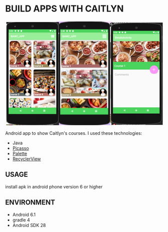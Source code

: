 # BUILD APPS WITH CAITLYN


![](images/phones.png)

Android app to show Caitlyn's courses.
I used these technologies:

* Java
* [Picasso](https://square.github.io/picasso/)
* [Palette](https://developer.android.com/training/material/palette-colors)
* [RecyclerView](https://developer.android.com/reference/android/support/v7/widget/RecyclerView)

## USAGE

install apk in android phone version 6 or higher 

## ENVIRONMENT

* Android 6.1
* gradle 4
* Android SDK 28

